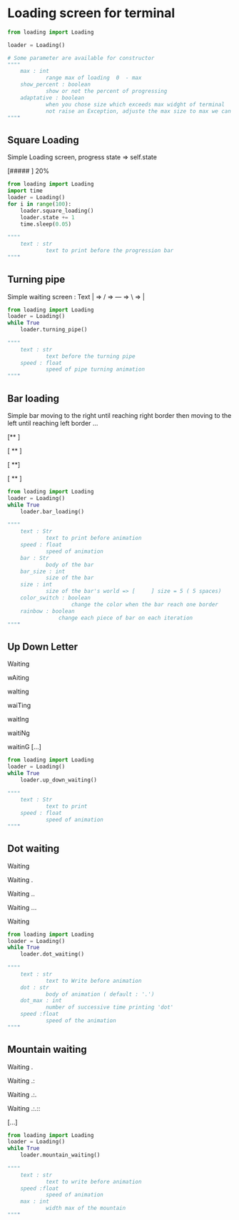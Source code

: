 # Loading screen for terminal



```python
from loading import Loading

loader = Loading()

# Some parameter are available for constructor
""""
	max : int
			range max of loading  0  - max 
	show_percent : boolean
    		show or not the percent of progressing
    adaptative : boolean
    		when you chose size which exceeds max widght of terminal
    		not raise an Exception, adjuste the max size to max we can use
""""

```



## Square Loading 

Simple Loading screen, progress state => self.state

[#####                     ]  20%

```python
from loading import Loading
import time
loader = Loading()
for i in range(100):
    loader.square_loading()
    loader.state += 1
    time.sleep(0.05)
    
""""
	text : str
			text to print before the progression bar
""""
```



## Turning pipe

Simple waiting screen  : Text    | => / => — => \ => | 

```python
from loading import Loading
loader = Loading()
while True
    loader.turning_pipe()
    
""""
	text : str
			text before the turning pipe
	speed : float
			speed of pipe turning animation
""""  
```



## Bar loading

Simple bar moving to the right until reaching right border then moving to the left until reaching left border ...

[**                                    ]

[   **                                 ]

[                                    **]

[                                  **  ]

```python
from loading import Loading
loader = Loading()
while True
    loader.bar_loading()
    
""""
	text : Str
			text to print before animation
	speed : float
			speed of animation
	bar : Str
			body of the bar 
	bar_size : int
			size of the bar
	size : int
			size of the bar's world => [     ] size = 5 ( 5 spaces)
	color_switch : boolean 
					change the color when the bar reach one border
	rainbow : boolean
    			change each piece of bar on each iteration
""""
```



## Up Down Letter

Waiting

wAiting

waIting

waiTing

waitIng

waitiNg

waitinG [...]

```python
from loading import Loading
loader = Loading()
while True
    loader.up_down_waiting()
    
""""
	text : Str
			text to print
	speed : float
			speed of animation
""""
```

## Dot waiting

Waiting 

Waiting .

Waiting ..

Waiting ...

Waiting 

```python
from loading import Loading
loader = Loading()
while True
    loader.dot_waiting()
    
""""
	text : str
			text to Write before animation 
	dot : str
			body of animation ( default : '.')
	dot_max : int
			number of successive time printing 'dot'
	speed :float
			speed of the animation
""""
```

## Mountain waiting

Waiting .

Waiting .:

Waiting .:.

Waiting .:.::

[...]

```python
from loading import Loading
loader = Loading()
while True
    loader.mountain_waiting()
    
""""
	text : str
			text to write before animation
	speed :float
			speed of animation
	max : int
			width max of the mountain
""""
```

